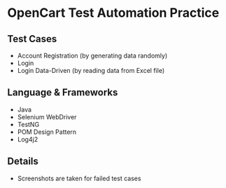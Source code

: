 # OpenCart Test Automation Practice

## Test Cases
- Account Registration (by generating data randomly)
- Login
- Login Data-Driven (by reading data from Excel file)

## Language & Frameworks
- Java
- Selenium WebDriver
- TestNG
- POM Design Pattern
- Log4j2

## Details
- Screenshots are taken for failed test cases
